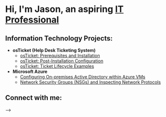 <h1>Hi, I'm Jason, an aspiring <a href="https://www.linkedin.com/in/jason-huyck-01ba59246/">IT Professional</a></h1>

<h2> Information Technology Projects:</h2>

- <b>osTicket (Help Desk Ticketing System)</b>
  - [osTicket: Prerequisites and Installation](https://github.com/jasonpaulhuyck/osticket-prereqs)
  - [osTicket: Post-Installation Configuration](https://github.com/jasonpaulhuyck/osTicket-post-install-config)
  - [osTicket: Ticket Lifecycle Examples](https://github.com/jasonpaulhuyck/osTicket-ticket-lifecycle)
- <b>Microsoft Azure</b>
  - [Configuring On-premises Active Directory within Azure VMs](https://github.com/jasonpaulhuyck/configure-ad)
  - [Network Security Groups (NSGs) and Inspecting Network Protocols](https://github.com/jasonpaulhuyck/azure-network-protocols)

<h2>Connect with me:</h2>



-->
